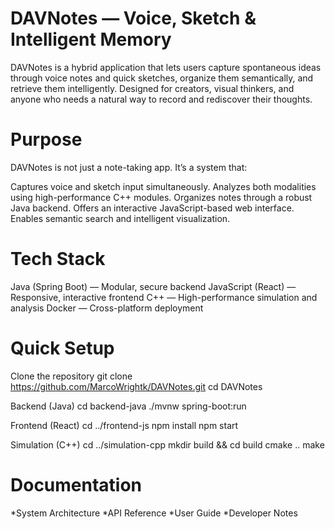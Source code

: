 # DAVNotes — Voice, Sketch & Intelligent Memory

DAVNotes is a hybrid application that lets users capture spontaneous ideas through voice notes and quick sketches, organize them semantically, and retrieve them intelligently. Designed for creators, visual thinkers, and anyone who needs a natural way to record and rediscover their thoughts.


# Purpose

DAVNotes is not just a note-taking app. It’s a system that:

Captures voice and sketch input simultaneously.
Analyzes both modalities using high-performance C++ modules.
Organizes notes through a robust Java backend.
Offers an interactive JavaScript-based web interface.
Enables semantic search and intelligent visualization.


# Tech Stack

Java (Spring Boot) — Modular, secure backend
JavaScript (React) — Responsive, interactive frontend
C++ — High-performance simulation and analysis
Docker — Cross-platform deployment


# Quick Setup

Clone the repository
git clone https://github.com/MarcoWrightk/DAVNotes.git
cd DAVNotes

Backend (Java)
cd backend-java
./mvnw spring-boot:run

Frontend (React)
cd ../frontend-js
npm install
npm start

Simulation (C++)
cd ../simulation-cpp
mkdir build && cd build
cmake ..
make


# Documentation

*System Architecture
*API Reference
*User Guide
*Developer Notes

